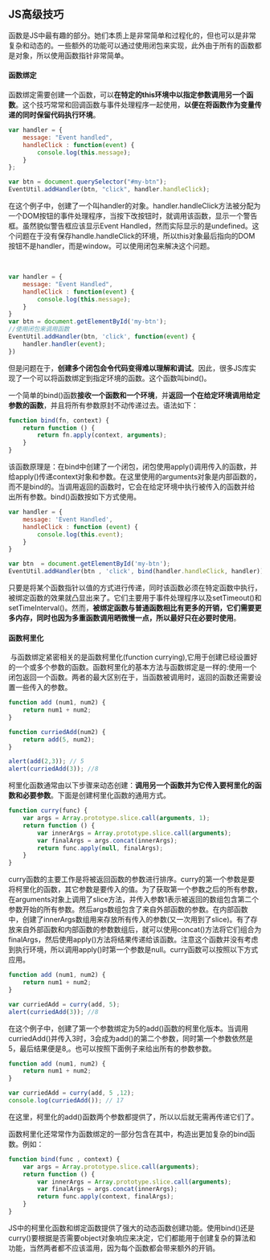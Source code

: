 ## JS高级技巧

​		函数是JS中最有趣的部分。她们本质上是非常简单和过程化的，但也可以是非常复杂和动态的。一些额外的功能可以通过使用闭包来实现，此外由于所有的函数都是对象，所以使用函数指针非常简单。

#### 函数绑定

​	函数绑定需要创建一个函数，可以**在特定的this环境中以指定参数调用另一个函数**。这个技巧常常和回调函数与事件处理程序一起使用，**以便在将函数作为变量传递的同时保留代码执行环境**。

```js
var handler = {
    message: "Event handled",
    handleClick : function(event) {
        console.log(this.message);
    }
};

var btn = document.querySelector("#my-btn");
EventUtil.addHandler(btn, "click", handler.handleClick);
```

​	在这个例子中，创建了一个叫handler的对象。handler.handleClick方法被分配为一个DOM按钮的事件处理程序，当按下改按钮时，就调用该函数，显示一个警告框。虽然貌似警告框应该显示Event Handled，然而实际显示的是undefined。这个问题在于没有保存handle.handleClick的环境，所以this对象最后指向的DOM按钮不是handler，而是window。可以使用闭包来解决这个问题。

​	

```js
var handler = {
    message: "Event Handled",
    handleClick : function(event) {
        console.log(this.message);
    }
}
var btn = document.getElementById('my-btn');
//使用闭包来调用函数
EventUtil.addHandler(btn, 'click', function(event) {
    handler.handler(event);
})

```

​	但是问题在于，**创建多个闭包会令代码变得难以理解和调试**。因此，很多JS库实现了一个可以将函数绑定到指定环境的函数。这个函数叫bind()。

​	一个简单的bind()函数**接收一个函数和一个环境**，并**返回一个在给定环境调用给定参数的函数**，并且将所有参数原封不动传递过去。语法如下：

```js
function bind(fn, context) {
    return function () {
        return fn.apply(context, arguments);
    }
}
```

​	该函数原理是：在bind中创建了一个闭包，闭包使用apply()调用传入的函数，并给apply()传递context对象和参数。在这里使用的arguments对象是内部函数的，而不是bind的。当调用返回的函数时，它会在给定环境中执行被传入的函数并给出所有参数。bind()函数按如下方式使用。

```js
var handler = {
    message: 'Event Handled',
    handleClick : function (event) {
        console.log(this.event);
    }
}

var btn  = document.getElementById('my-btn');
EventUtil.addHandler(btn , 'click', bind(handler.handleClick, handler));
```

​	只要是将某个函数指针以值的方式进行传递，同时该函数必须在特定函数中执行，被绑定函数的效果就凸显出来了。它们主要用于事件处理程序以及setTimeout()和setTimeInterval()。然而，**被绑定函数与普通函数相比有更多的开销，它们需要更多内存，同时也因为多重函数调用晒微慢一点，所以最好只在必要时使用**。



#### 函数柯里化

​	与函数绑定紧密相关的是函数柯里化(function currying),它用于创建已经设置好的一个或多个参数的函数。函数柯里化的基本方法与函数绑定是一样的:使用一个闭包返回一个函数。两者的最大区别在于，当函数被调用时，返回的函数还需要设置一些传入的参数。

```js
function add (num1, num2) {
    return num1 + num2;
}

function curriedAdd(num2) {
    return add(5, num2);
}

alert(add(2,3)); // 5
alert(curriedAdd(3)); //8

```

​	柯里化函数通常由以下步骤来动态创建：**调用另一个函数并为它传入要柯里化的函数和必要参数**。下面是创建柯里化函数的通用方式。

```js
function curry(func) {
    var args = Array.prototype.slice.call(arguments, 1);
    return function () {
        var innerArgs = Array.prototype.slice.call(arguments);
        var finalArgs = args.concat(innerArgs);
        return func.apply(null, finalArgs);
    }
}
```

​	curry函数的主要工作是将被返回函数的参数进行排序。curry的第一个参数是要将柯里化的函数，其它参数是要传入的值。为了获取第一个参数之后的所有参数，在arguments对象上调用了slice方法，并传入参数1表示被返回的数组包含第二个参数开始的所有参数。然后args数组包含了来自外部函数的参数。在内部函数中，创建了innerArgs数组用来存放所有传入的参数(又一次用到了slice)。有了存放来自外部函数和内部函数的参数数组后，就可以使用concat()方法将它们组合为finalArgs，然后使用apply()方法将结果传递给该函数。注意这个函数并没有考虑到执行环境，所以调用apply()时第一个参数是null。curry函数可以按照以下方式应用。

```js
function add (num1, num2) {
    return num1 + num2;
}

var curriedAdd = curry(add, 5);
alert(curriedAdd(3)); //8

```

​	在这个例子中，创建了第一个参数绑定为5的add()函数的柯里化版本。当调用curriedAdd()并传入3时，3会成为add()的第二个参数，同时第一个参数依然是5，最后结果便是8,。也可以按照下面例子来给出所有的参数参数。

```js
function add (num1, num2) {
	return num1 + num2;
}

var curriedAdd = curry(add, 5 ,12);
console.log(curriedAdd()); // 17
```

​		在这里，柯里化的add()函数两个参数都提供了，所以以后就无需再传递它们了。

​		函数柯里化还常常作为函数绑定的一部分包含在其中，构造出更加复杂的bind函数。例如：

```js
function bind(func , context) {
    var args = Array.prototype.slice.call(arguments);
    return function () {
        var innerArgs = Array.prototype.slice.call(arguments);
        var finalArgs = args.concat(innerArgs);
        return func.apply(context, finalArgs);
    }
}
```

​	JS中的柯里化函数和绑定函数提供了强大的动态函数创建功能。使用bind()还是curry()要根据是否需要object对象响应来决定，它们都能用于创建复杂的算法和功能，当然两者都不应该滥用，因为每个函数都会带来额外的开销。

